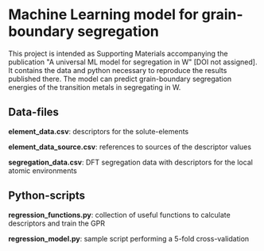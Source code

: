 # Machine Learning model for grain-boundary segregation
This project is intended as Supporting Materials accompanying the publication "A universal ML model for segregation in W" [DOI not assigned]. It contains the data and python necessary to reproduce the results published there. The model can predict grain-boundary segregation energies of the transition metals in segregating in W.



## Data-files
**element_data.csv**: descriptors for the solute-elements

**element_data_source.csv**: references to sources of the descriptor values

**segregation_data.csv**: DFT segregation data with descriptors for the local atomic environments


## Python-scripts

**regression_functions.py**: collection of useful functions to calculate descriptors and train the GPR

**regression_model.py**: sample script performing a 5-fold cross-validation